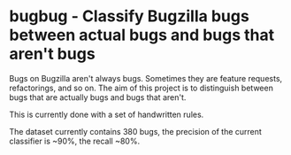 # bugbug - Classify Bugzilla bugs between actual bugs and bugs that aren't bugs

Bugs on Bugzilla aren't always bugs. Sometimes they are feature requests, refactorings, and so on. The aim of this project is to distinguish between bugs that are actually bugs and bugs that aren't.

This is currently done with a set of handwritten rules.

The dataset currently contains 380 bugs, the precision of the current classifier is ~90%, the recall ~80%.
